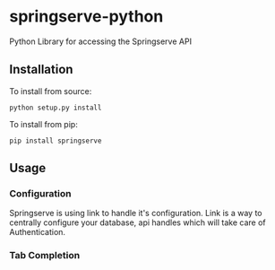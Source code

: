 # springserve-python
Python Library for accessing the Springserve API

Installation
-------------

To install from source:

    python setup.py install 

To install from pip:

    pip install springserve 
  
Usage
-----------

### Configuration ###

Springserve is using link to handle it's configuration.  Link is a way to centrally configure your database, api handles which will take care of
Authentication. 



### Tab Completion ###
